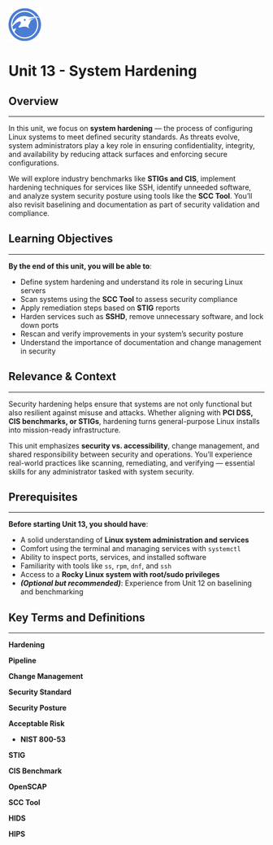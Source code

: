 <div class="flex-container">
    <img src="https://github.com/ProfessionalLinuxUsersGroup/img/blob/main/Assets/Logos/ProLUG_Round_Transparent_LOGO.png?raw=true" width="64" height="64"></img>
    <p>
        <h1>Unit 13 - System Hardening</h1>
    </p>
</div>

## Overview

---

In this unit, we focus on **system hardening** — the process of configuring Linux systems to meet defined security standards. As threats evolve, system administrators play a key role in ensuring confidentiality, integrity, and availability by reducing attack surfaces and enforcing secure configurations.

We will explore industry benchmarks like **STIGs and CIS**, implement hardening techniques for services like SSH, identify unneeded software, and analyze system security posture using tools like the **SCC Tool**. You’ll also revisit baselining and documentation as part of security validation and compliance.

## Learning Objectives

---

**By the end of this unit, you will be able to**:

- Define system hardening and understand its role in securing Linux servers
- Scan systems using the **SCC Tool** to assess security compliance
- Apply remediation steps based on **STIG** reports
- Harden services such as **SSHD**, remove unnecessary software, and lock down ports
- Rescan and verify improvements in your system’s security posture
- Understand the importance of documentation and change management in security

## Relevance & Context

---

Security hardening helps ensure that systems are not only functional but also resilient against misuse and attacks. Whether aligning with **PCI DSS, CIS benchmarks, or STIGs**, hardening turns general-purpose Linux installs into mission-ready infrastructure.

This unit emphasizes **security vs. accessibility**, change management, and shared responsibility between security and operations. You’ll experience real-world practices like scanning, remediating, and verifying — essential skills for any administrator tasked with system security.

## Prerequisites

---

**Before starting Unit 13, you should have**:

- A solid understanding of **Linux system administration and services**
- Comfort using the terminal and managing services with `systemctl`
- Ability to inspect ports, services, and installed software
- Familiarity with tools like `ss`, `rpm`, `dnf`, and `ssh`
- Access to a **Rocky Linux system with root/sudo privileges**
- **_(Optional but recommended)_**: Experience from Unit 12 on baselining and benchmarking

## Key Terms and Definitions

---

**Hardening**

**Pipeline**

**Change Management**

**Security Standard**

**Security Posture**

**Acceptable Risk**

- **NIST 800-53**

**STIG**

**CIS Benchmark**

**OpenSCAP**

**SCC Tool**

**HIDS**

**HIPS**
